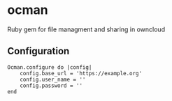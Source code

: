 # ocman
Ruby gem for file managment and sharing in owncloud


## Configuration

```
Ocman.configure do |config|
	config.base_url = 'https://example.org'
	config.user_name = ''
	config.password = ''
end
```
